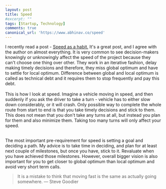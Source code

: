```yaml
---
layout: post
title: Speed
#excerpt: ""
tags: [Startup, Technology]
comments: true
canonical_url: 'https://www.abhinav.co/speed'
---
```

I recently read a post - [Speed as a habit.](http://firstround.com/review/speed-as-a-habit/)
It's a great post, and I agree with the author on almost everything. It is very common to see decision-makers knowingly or unknowingly affect the speed of the project because they can't choose one thing over other. They work in an iterative fashion, delay making timely decisions and therefore, they miss global optimum and have to settle for local optimum. Difference between global and local optimum is called as technical debt and it requires them to stop frequently and pay this debt.
<br/>
<br/>
This is how I look at speed. Imagine a vehicle moving in speed, and then suddenly if you ask the driver to take a turn - vehicle has to either slow down considerably, or it will crash. Only possible way to complete the whole route from start to end is that you take timely decisions and stick to them. This does not mean that you don't take any turns at all, but instead you plan for them and also minimize them. Taking too many turns will only affect your speed.  
<br/>

The most important pre-requirement for speed is setting a goal and deciding a path. My advice is to take time in deciding, and plan for at least next couple of milestones, but once you have, stick to it. Revaluate when you have achieved those milestones. However, overall bigger vision is also important for you to get closer to global optimum than local optimum and avoid very short term calls.

> It is a mistake to think that moving fast is the same as actually going somewhere.
> ― Steve Goodier  
